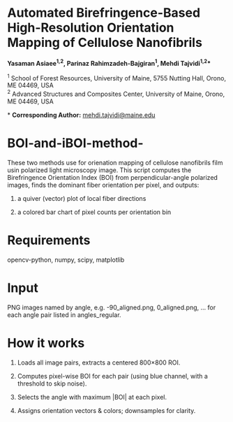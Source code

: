 
# Automated Birefringence-Based High-Resolution Orientation Mapping of Cellulose Nanofibrils

**Yasaman Asiaee<sup>1,2</sup>, Parinaz Rahimzadeh-Bajgiran<sup>1</sup>, Mehdi Tajvidi<sup>1,2</sup>\***  

<sup>1</sup> School of Forest Resources, University of Maine, 5755 Nutting Hall, Orono, ME 04469, USA  
<sup>2</sup> Advanced Structures and Composites Center, University of Maine, Orono, ME 04469, USA  

\* **Corresponding Author:** [mehdi.tajvidi@maine.edu](mailto:mehdi.tajvidi@maine.edu)








# BOI-and-iBOI-method-
These  two methods use  for orienation mapping of cellulose  nanofibrils  film usin polarized light microscopy  image.
This script computes the Birefringence Orientation Index (BOI) from perpendicular-angle polarized images, finds the dominant fiber orientation per pixel, and outputs:

  1. a quiver (vector) plot of local fiber directions

  2. a colored bar chart of pixel counts per orientation bin

# Requirements

opencv-python, numpy, scipy, matplotlib

# Input

PNG images named by angle, e.g. -90_aligned.png, 0_aligned.png, … for each angle pair listed in angles_regular.

# How it works

  1. Loads all image pairs, extracts a centered 800×800 ROI.

  2. Computes pixel-wise BOI for each pair (using blue channel, with a threshold to skip noise).

  3. Selects the angle with maximum |BOI| at each pixel.

  4. Assigns orientation vectors & colors; downsamples for clarity.
